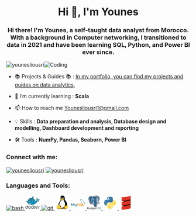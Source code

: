 <h1 align="center">Hi 👋, I'm Younes</h1>
<h3 align="center">Hi there! I'm Younes, a self-taught data analyst from Morocco. With a background in Computer networking, I transitioned to data in 2021 and have been learning SQL, Python, and Power BI ever since.</h3>
<img align="right" alt="Coding" width="400" src="https://miro.medium.com/v2/resize:fit:1400/0*lfsR26JXj4o_QMWI.gif">
<p align="left"> <img src="https://komarev.com/ghpvc/?username=younesliousri&label=Profile%20views&color=0e75b6&style=flat" alt="younesliousri" /> </p>

- 📚 Projects & Guides 📚 : [In my portfolio, you can find my projects and guides on data analytics,](https://github.com/Younesliousri/Portfolio)

- 🌱 I’m currently learning : **Scala**

- 📫 How to reach me [Younesliousri1@gmail.com](Younesliousri1@gmail.com)

- 💡 Skills : **Data preparation and analysis, Database design and modelling, Dashboard development and reporting**

- 🛠️ Tools : **NumPy, Pandas, Seaborn, Power BI**

<h3 align="left">Connect with me:</h3>
<p align="left">
<a href="https://linkedin.com/in/younesliousri" target="blank"><img align="center" src="https://raw.githubusercontent.com/rahuldkjain/github-profile-readme-generator/master/src/images/icons/Social/linked-in-alt.svg" alt="younesliousri" height="30" width="40" /></a>
<a href="https://kaggle.com/younesliousri" target="blank"><img align="center" src="https://raw.githubusercontent.com/rahuldkjain/github-profile-readme-generator/master/src/images/icons/Social/kaggle.svg" alt="younesliousri" height="30" width="40" /></a>
</p>

<h3 align="left">Languages and Tools:</h3>
<p align="left"> <a href="https://www.gnu.org/software/bash/" target="_blank" rel="noreferrer"> <img src="https://www.vectorlogo.zone/logos/gnu_bash/gnu_bash-icon.svg" alt="bash" width="40" height="40"/> </a> <a href="https://www.docker.com/" target="_blank" rel="noreferrer"> <img src="https://raw.githubusercontent.com/devicons/devicon/master/icons/docker/docker-original-wordmark.svg" alt="docker" width="40" height="40"/> </a> <a href="https://git-scm.com/" target="_blank" rel="noreferrer"> <img src="https://www.vectorlogo.zone/logos/git-scm/git-scm-icon.svg" alt="git" width="40" height="40"/> </a> <a href="https://www.linux.org/" target="_blank" rel="noreferrer"> <img src="https://raw.githubusercontent.com/devicons/devicon/master/icons/linux/linux-original.svg" alt="linux" width="40" height="40"/> </a> <a href="https://www.mysql.com/" target="_blank" rel="noreferrer"> <img src="https://raw.githubusercontent.com/devicons/devicon/master/icons/mysql/mysql-original-wordmark.svg" alt="mysql" width="40" height="40"/> </a> <a href="https://www.postgresql.org" target="_blank" rel="noreferrer"> <img src="https://raw.githubusercontent.com/devicons/devicon/master/icons/postgresql/postgresql-original-wordmark.svg" alt="postgresql" width="40" height="40"/> </a> <a href="https://www.python.org" target="_blank" rel="noreferrer"> <img src="https://raw.githubusercontent.com/devicons/devicon/master/icons/python/python-original.svg" alt="python" width="40" height="40"/> </a> <a href="https://www.scala-lang.org" target="_blank" rel="noreferrer"> <img src="https://raw.githubusercontent.com/devicons/devicon/master/icons/scala/scala-original.svg" alt="scala" width="40" height="40"/> </a> </p>

